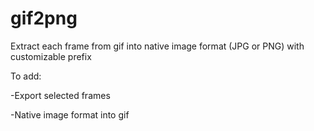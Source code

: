 # gif2png
Extract each frame from gif into native image format (JPG or PNG) with customizable prefix

To add:

  -Export selected frames
  
  -Native image format into gif 
